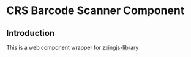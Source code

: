 # CRS Barcode Scanner Component

## Introduction

This is a web component wrapper for [zxingjs-library](https://github.com/zxing-js/library)


